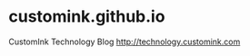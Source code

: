 customink.github.io
===================

CustomInk Technology Blog  http://technology.customink.com  
